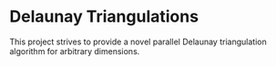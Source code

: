# Delaunay Triangulations

This project strives to provide a novel parallel Delaunay triangulation algorithm for arbitrary dimensions.

